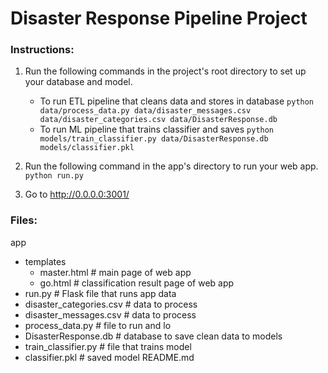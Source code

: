# Disaster Response Pipeline Project

### Instructions:
1. Run the following commands in the project's root directory to set up your database and model.

    - To run ETL pipeline that cleans data and stores in database
        `python data/process_data.py data/disaster_messages.csv data/disaster_categories.csv data/DisasterResponse.db`
    - To run ML pipeline that trains classifier and saves
        `python models/train_classifier.py data/DisasterResponse.db models/classifier.pkl`

2. Run the following command in the app's directory to run your web app.
    `python run.py`

3. Go to http://0.0.0.0:3001/

### Files:

app
- templates
    - master.html # main page of web app
    - go.html # classification result page of web app
- run.py # Flask file that runs app
data
- disaster_categories.csv # data to process
- disaster_messages.csv # data to process
- process_data.py # file to run and lo
- DisasterResponse.db # database to save clean data to
models
- train_classifier.py # file that trains model
- classifier.pkl # saved model
README.md
